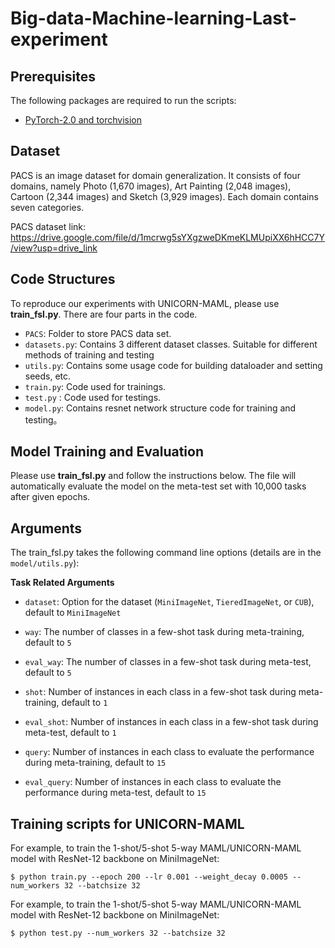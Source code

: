 # Big-data-Machine-learning-Last-experiment


## Prerequisites

The following packages are required to run the scripts:

- [PyTorch-2.0 and torchvision](https://pytorch.org)

## Dataset

PACS is an image dataset for domain generalization. It consists of four domains, namely 
Photo (1,670 images), Art Painting (2,048 images), Cartoon (2,344 images) and Sketch (3,929 
images). Each domain contains seven categories.

PACS dataset link: https://drive.google.com/file/d/1mcrwg5sYXgzweDKmeKLMUpiXX6hHCC7Y/view?usp=drive_link

## Code Structures
To reproduce our experiments with UNICORN-MAML, please use **train_fsl.py**. There are four parts in the code.
 - `PACS`: Folder to store PACS data set.
 - `datasets.py`: Contains 3 different dataset classes. Suitable for different methods of training and testing
 - `utils.py`: Contains some usage code for building dataloader and setting seeds, etc.
 - `train.py`: Code used for trainings.
 - `test.py` : Code used for testings.
 - `model.py`: Contains resnet network structure code for training and testing。

## Model Training and Evaluation
Please use **train_fsl.py** and follow the instructions below. The file will automatically evaluate the model on the meta-test set with 10,000 tasks after given epochs.

## Arguments
The train_fsl.py takes the following command line options (details are in the `model/utils.py`):

**Task Related Arguments**
- `dataset`: Option for the dataset (`MiniImageNet`, `TieredImageNet`, or `CUB`), default to `MiniImageNet`

- `way`: The number of classes in a few-shot task during meta-training, default to `5`

- `eval_way`: The number of classes in a few-shot task during meta-test, default to `5`

- `shot`: Number of instances in each class in a few-shot task during meta-training, default to `1`

- `eval_shot`: Number of instances in each class in a few-shot task during meta-test, default to `1`

- `query`: Number of instances in each class to evaluate the performance during meta-training, default to `15`

- `eval_query`: Number of instances in each class to evaluate the performance during meta-test, default to `15`

## Training scripts for UNICORN-MAML

For example, to train the 1-shot/5-shot 5-way MAML/UNICORN-MAML model with ResNet-12 backbone on MiniImageNet:

    $ python train.py --epoch 200 --lr 0.001 --weight_decay 0.0005 --num_workers 32 --batchsize 32
    
For example, to train the 1-shot/5-shot 5-way MAML/UNICORN-MAML model with ResNet-12 backbone on MiniImageNet:

    $ python test.py --num_workers 32 --batchsize 32

